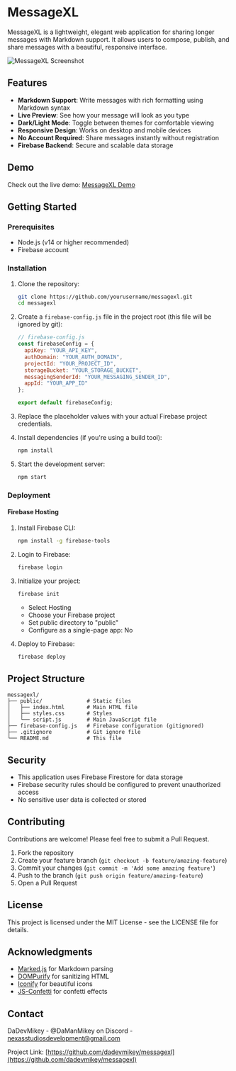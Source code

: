 # MessageXL

MessageXL is a lightweight, elegant web application for sharing longer messages with Markdown support. It allows users to compose, publish, and share messages with a beautiful, responsive interface.

![MessageXL Screenshot](screenshot.png)

## Features

- **Markdown Support**: Write messages with rich formatting using Markdown syntax
- **Live Preview**: See how your message will look as you type
- **Dark/Light Mode**: Toggle between themes for comfortable viewing
- **Responsive Design**: Works on desktop and mobile devices
- **No Account Required**: Share messages instantly without registration
- **Firebase Backend**: Secure and scalable data storage

## Demo

Check out the live demo: [MessageXL Demo](https://messagexl.web.app/)

## Getting Started

### Prerequisites

- Node.js (v14 or higher recommended)
- Firebase account

### Installation

1. Clone the repository:
   ```bash
   git clone https://github.com/yourusername/messagexl.git
   cd messagexl
   ```

2. Create a `firebase-config.js` file in the project root (this file will be ignored by git):
   ```javascript
   // firebase-config.js
   const firebaseConfig = {
     apiKey: "YOUR_API_KEY",
     authDomain: "YOUR_AUTH_DOMAIN",
     projectId: "YOUR_PROJECT_ID",
     storageBucket: "YOUR_STORAGE_BUCKET",
     messagingSenderId: "YOUR_MESSAGING_SENDER_ID",
     appId: "YOUR_APP_ID"
   };

   export default firebaseConfig;
   ```

3. Replace the placeholder values with your actual Firebase project credentials.

4. Install dependencies (if you're using a build tool):
   ```bash
   npm install
   ```

5. Start the development server:
   ```bash
   npm start
   ```

### Deployment

#### Firebase Hosting

1. Install Firebase CLI:
   ```bash
   npm install -g firebase-tools
   ```

2. Login to Firebase:
   ```bash
   firebase login
   ```

3. Initialize your project:
   ```bash
   firebase init
   ```
   - Select Hosting
   - Choose your Firebase project
   - Set public directory to "public"
   - Configure as a single-page app: No

4. Deploy to Firebase:
   ```bash
   firebase deploy
   ```

## Project Structure

```
messagexl/
├── public/              # Static files
│   ├── index.html       # Main HTML file
│   ├── styles.css       # Styles
│   └── script.js        # Main JavaScript file
├── firebase-config.js   # Firebase configuration (gitignored)
├── .gitignore           # Git ignore file
└── README.md            # This file
```

## Security

- This application uses Firebase Firestore for data storage
- Firebase security rules should be configured to prevent unauthorized access
- No sensitive user data is collected or stored

## Contributing

Contributions are welcome! Please feel free to submit a Pull Request.

1. Fork the repository
2. Create your feature branch (`git checkout -b feature/amazing-feature`)
3. Commit your changes (`git commit -m 'Add some amazing feature'`)
4. Push to the branch (`git push origin feature/amazing-feature`)
5. Open a Pull Request

## License

This project is licensed under the MIT License - see the LICENSE file for details.

## Acknowledgments

- [Marked.js](https://marked.js.org/) for Markdown parsing
- [DOMPurify](https://github.com/cure53/DOMPurify) for sanitizing HTML
- [Iconify](https://iconify.design/) for beautiful icons
- [JS-Confetti](https://github.com/loonywizard/js-confetti) for confetti effects

## Contact

DaDevMikey - @DaManMikey on Discord - nexasstudiosdevelopment@gmail.com

Project Link: [https://github.com/dadevmikey/messagexl](https://github.com/dadevmikey/messagexl) 

